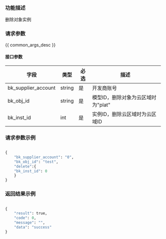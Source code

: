 ### 功能描述

删除对象实例

### 请求参数

{{ common_args_desc }}

#### 接口参数

| 字段                |  类型       | 必选   |  描述                            |
|---------------------|-------------|--------|----------------------------------|
| bk_supplier_account | string      | 是     | 开发商账号                       |
| bk_obj_id           | string      | 是     | 模型ID，删除对象为云区域时为"plat" |
| bk_inst_id          | int         | 是     | 实例ID，删除云区域时为云区域ID   |


### 请求参数示例

```python

{
    "bk_supplier_account": "0",
    "bk_obj_id": "test",
    "delete":{
    "bk_inst_id": 0
    }
}
```


### 返回结果示例

```python

{
    "result": true,
    "code": 0,
    "message": "",
    "data": "success"
}
```
